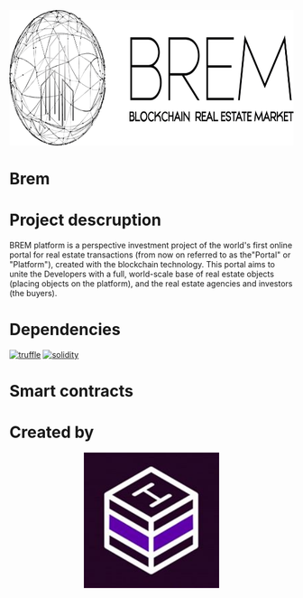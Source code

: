 <p align="center">
  <img width="600" height ="240"  alt="Brem" src = "./assets/Brem1.png">
</p>

# Brem

# Project descruption 
BREM platform is a perspective investment project of the world's
first online portal for real estate transactions (from now on referred
to as the"Portal" or "Platform"), created with the blockchain technology. This portal aims to unite the Developers with a full, world-scale base
of real estate objects (placing objects on the platform), and the real estate agencies and investors (the buyers).

# Dependencies 
[![truffle](https://img.shields.io/badge/truffle-v3.4.11-orange.svg)](https://truffle.readthedocs.io/en/latest/)
[![solidity](https://img.shields.io/badge/solidity-docs-red.svg)](http://solidity.readthedocs.io/en/develop/types.html)

# Smart contracts


# Created by 
<p align="center">
  <img width="240" height ="240" alt="Hashlab" src = "./assets/Hashlab.jpg">
</p>
